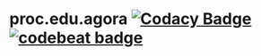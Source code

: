 # proc.edu.agora [![Codacy Badge](https://api.codacy.com/project/badge/Grade/425270c183e04adebc7da5c4367baed4)](https://www.codacy.com/app/lagora-franck/proc-edu-agora?utm_source=github.com&amp;utm_medium=referral&amp;utm_content=lagora/proc.edu.agora&amp;utm_campaign=Badge_Grade) [![codebeat badge](https://codebeat.co/badges/066086f3-0ddd-48a0-8837-4d0030400d14)](https://codebeat.co/projects/github-com-lagora-proc-edu-agora)
